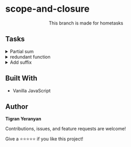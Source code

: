 # scope-and-closure

<p align="center">This branch is made for hometasks</p>

## Tasks

<details>
    <summary>Partial sum</summary>
    <br>
    
➡️ Task: Create a function that implements partial sum

➡️ Expected output

- sum(1)(2); // 3
- const addOne = sum(1)
- addOne(2); // 3
- const addTen = sum(10);
- addTen(2); // 12
- addOne(4); // 5
- addTen(10); // 20

➡️ [Solution](https://github.com/armeagle777/scope-and-closure/blob/master/homeTasks/partialSum.js)

</details>
<details>
    <summary>redundant function</summary>
    <br>
    
➡️ Task: Write a function redundant that takes in a string str and returns a function that returns str.

➡️ Expected output

- const f1 = redundant("apple"); // //f1() ➞ "apple"
- const f2 = redundant("pear");//f2() ➞ "pear"
- const f3 = redundant("");//f3() ➞ ""

➡️ [Solution](https://github.com/armeagle777/scope-and-closure/blob/master/homeTasks/redundant.js)

</details>
<details>
    <summary>Add suffix</summary>
    <br>
    
➡️ Task: Write a function that returns an anonymous function, which transforms its input by adding a particular suffix at the end.

➡️ Expected output

- add_ly = add_suffix("ly");
- add_ly("hopeless"); // "hopelessly"
- add_ly("total"); // "totally"
- add_less = add_suffix("less");
- add_less("fear"); // "fearless"
- add_less("ruth"); // "ruthless"

➡️ [Solution](https://github.com/armeagle777/scope-and-closure/blob/master/homeTasks/anonymous.js)

</details>

## Built With

- Vanilla JavaScript

## Author

**Tigran Yeranyan**

Contributions, issues, and feature requests are welcome!

Give a ⭐️⭐️⭐️⭐️⭐️ if you like this project!
